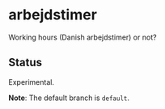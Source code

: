 # arbejdstimer

Working hours (Danish arbejdstimer) or not?

## Status

Experimental.

**Note**: The default branch is `default`.
